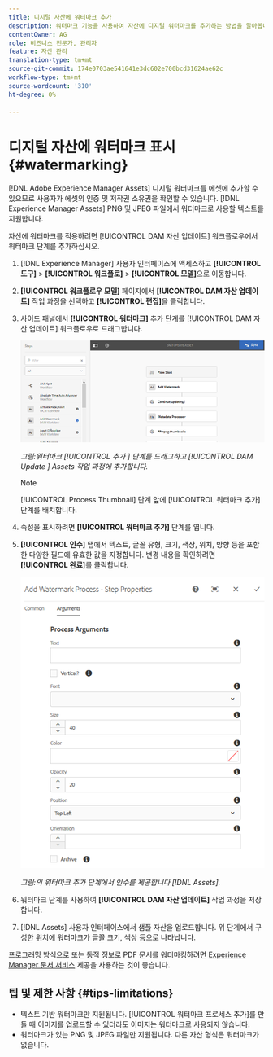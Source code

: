 ```yaml
---
title: 디지털 자산에 워터마크 추가
description: 워터마크 기능을 사용하여 자산에 디지털 워터마크를 추가하는 방법을 알아봅니다.
contentOwner: AG
role: 비즈니스 전문가, 관리자
feature: 자산 관리
translation-type: tm+mt
source-git-commit: 174e0703ae541641e3dc602e700bcd31624ae62c
workflow-type: tm+mt
source-wordcount: '310'
ht-degree: 0%

---
```



# 디지털 자산에 워터마크 표시 {#watermarking}

[!DNL Adobe Experience Manager Assets] 디지털 워터마크를 에셋에 추가할 수 있으므로 사용자가 에셋의 인증 및 저작권 소유권을 확인할 수 있습니다. [!DNL Experience Manager Assets] PNG 및 JPEG 파일에서 워터마크로 사용할 텍스트를 지원합니다.

자산에 워터마크를 적용하려면 [!UICONTROL DAM 자산 업데이트] 워크플로우에서 워터마크 단계를 추가하십시오.

1. [!DNL Experience Manager] 사용자 인터페이스에 액세스하고 **[!UICONTROL 도구]** > **[!UICONTROL 워크플로]** > **[!UICONTROL 모델]**&#x200B;으로 이동합니다.
1. **[!UICONTROL 워크플로우 모델]** 페이지에서 **[!UICONTROL DAM 자산 업데이트]** 작업 과정을 선택하고 **[!UICONTROL 편집]**&#x200B;을 클릭합니다.

1. 사이드 패널에서 **[!UICONTROL 워터마크]** 추가 단계를 [!UICONTROL DAM 자산 업데이트] 워크플로우로 드래그합니다.

   ![워터마크  [!UICONTROL 추가 ] 단계를 드래그하여  [!UICONTROL DAM Update ] Assets 작업 과정에 추가](assets/add_watermark_step_aem_assets.png)

   *그림:워터마크  [!UICONTROL 추가 ] 단계를 드래그하고  [!UICONTROL DAM Update ] Assets 작업 과정에 추가합니다.*

   >[!NOTE]
   >
   >[!UICONTROL Process Thumbnail] 단계 앞에 [!UICONTROL 워터마크 추가] 단계를 배치합니다.

1. 속성을 표시하려면 **[!UICONTROL 워터마크 추가]** 단계를 엽니다.
1. **[!UICONTROL 인수]** 탭에서 텍스트, 글꼴 유형, 크기, 색상, 위치, 방향 등을 포함한 다양한 필드에 유효한 값을 지정합니다. 변경 내용을 확인하려면 **[!UICONTROL 완료]**&#x200B;를 클릭합니다.

   ![워터마크 추가 단계에서 인수를 제공합니다.  [!DNL Assets]](assets/arguments_add_watermark_aem_assets.png)

   *그림:의 워터마크 추가 단계에서 인수를 제공합니다 [!DNL Assets].*

1. 워터마크 단계를 사용하여 **[!UICONTROL DAM 자산 업데이트]** 작업 과정을 저장합니다.
1. [!DNL Assets] 사용자 인터페이스에서 샘플 자산을 업로드합니다. 위 단계에서 구성한 위치에 워터마크가 글꼴 크기, 색상 등으로 나타납니다.

프로그래밍 방식으로 또는 동적 정보로 PDF 문서를 워터마킹하려면 [Experience Manager 문서 서비스](/help/forms/using/overview-aem-document-services.md) 제공을 사용하는 것이 좋습니다.

## 팁 및 제한 사항 {#tips-limitations}

* 텍스트 기반 워터마크만 지원됩니다. [!UICONTROL 워터마크 프로세스 추가]를 만들 때 이미지를 업로드할 수 있더라도 이미지는 워터마크로 사용되지 않습니다.
* 워터마크가 있는 PNG 및 JPEG 파일만 지원됩니다. 다른 자산 형식은 워터마크가 없습니다.
